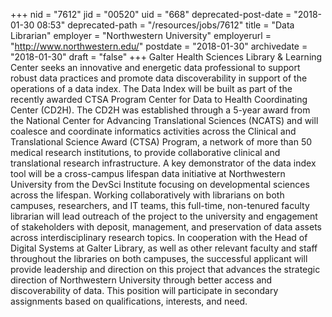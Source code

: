 +++
nid = "7612"
jid = "00520"
uid = "668"
deprecated-post-date = "2018-01-30 08:53"
deprecated-path = "/resources/jobs/7612"
title = "Data Librarian"
employer = "Northwestern University"
employerurl = "http://www.northwestern.edu/"
postdate = "2018-01-30"
archivedate = "2018-01-30"
draft = "false"
+++
Galter Health Sciences Library & Learning Center seeks an innovative and
energetic data professional to support robust data practices and promote
data discoverability in support of the operations of a data index. The
Data Index will be built as part of the recently awarded CTSA Program
Center for Data to Health Coordinating Center (CD2H). The CD2H was
established through a 5-year award from the National Center for
Advancing Translational Sciences (NCATS) and will coalesce and
coordinate informatics activities across the Clinical and Translational
Science Award (CTSA) Program, a network of more than 50 medical research
institutions, to provide collaborative clinical and translational
research infrastructure. A key demonstrator of the data index tool will
be a cross-campus lifespan data initiative at Northwestern University
from the DevSci Institute focusing on developmental sciences across the
lifespan. Working collaboratively with librarians on both campuses,
researchers, and IT teams, this full-time, non-tenured faculty librarian
will lead outreach of the project to the university and engagement of
stakeholders with deposit, management, and preservation of data assets
across interdisciplinary research topics. In cooperation with the Head
of Digital Systems at Galter Library, as well as other relevant faculty
and staff throughout the libraries on both campuses, the successful
applicant will provide leadership and direction on this project that
advances the strategic direction of Northwestern University through
better access and discoverability of data. This position will
participate in secondary assignments based on qualifications, interests,
and need.
  

